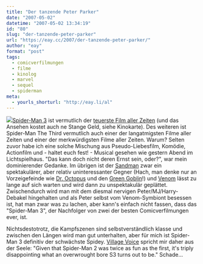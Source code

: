 ```yaml
---
title: "Der tanzende Peter Parker"
date: "2007-05-02"
datetime: "2007-05-02 13:34:19"
id: "80"
slug: "der-tanzende-peter-parker"
url: "https://eay.cc/2007/der-tanzende-peter-parker/"
author: "eay"
format: "post"
tags:
  - comicverfilmungen
  - filme
  - kinolog
  - marvel
  - sequel
  - spiderman
meta:
  - yourls_shorturl: "http://eay.li/al"
---
```


![](/uploads/2007/spiderman3.jpg)[Spider-Man 3](http://www.imdb.com/title/tt0413300/) ist vermutlich der [teuerste Film aller Zeiten](http://www.filmjunk.com/2007/04/24/spider-man-3-to-become-most-expensive-movie-ever-will-it-hurt-the-movie/) (und das Ansehen kostet auch ne Stange Geld, siehe Kinokarte). Des weiteren ist Spider-Man The Third vermutlich auch einer der langatmigsten Filme aller Zeiten und einer der merkwürdigsten Filme aller Zeiten. Warum? Selten zuvor habe ich eine solche Mischung aus Pseudo-Liebesfilm, Komödie, Actionfilm und - haltet euch fest! - Musical gesehen wie gestern Abend im Lichtspielhaus. "Das kann doch nicht deren Ernst sein, oder?", war mein dominierender Gedanke. Im übrigen ist der [Sandman](http://en.wikipedia.org/wiki/Sandman_(Marvel_Comics)) zwar ein spektakulärer, aber relativ uninteressanter Gegner (Hach, man denke nur an Vorzeigefeinde wie [Dr. Octopus](http://en.wikipedia.org/wiki/Doctor_Octopus) und den [Green Goblin](http://en.wikipedia.org/wiki/Green_Goblin)!) und [Venom](http://en.wikipedia.org/wiki/Venom_%28Eddie_Brock%29) lässt zu lange auf sich warten und wird dann zu unspektakulär geplättet. Zwischendurch wird man mit dem diesmal nervigen Peter/MJ/Harry-Debakel hingehalten und als Peter selbst vom Venom-Symbiont besessen ist, hat man zwar was zu lachen, aber kann's einfach nicht fassen, dass das "Spider-Man 3", der Nachfolger von zwei der besten Comicverfilmungen ever, ist.

Nichtsdestotrotz, die Kampfszenen sind selbstverständlich klasse und zwischen den Längen wird man gut unterhalten, aber für mich ist Spider-Man 3 definitiv der schwächste Spidey. [Village Voice](http://www.villagevoice.com/film/0718,lee,76503,20.html) spricht mir daher aus der Seele: "Given that Spider-Man 2 was twice as fun as the first, it's triply disappointing what an overwrought bore S3 turns out to be." Schade...
